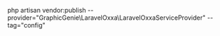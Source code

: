 

php artisan vendor:publish --provider="GraphicGenie\LaravelOxxa\LaravelOxxaServiceProvider" --tag="config"